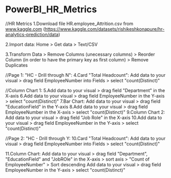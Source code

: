 # PowerBI_HR_Metrics
//HR Metrics
1.Download file HR.employee_Attrition.csv from www.kaggle.com (https://www.kaggle.com/datasets/rishikeshkonapure/hr-analytics-prediction/data)

2.Import data: Home > Get data > Text/CSV 

3.Transform Data > Remove Columns (unecessary columns) > Reorder Column (in order to have the primary key as first column) > Remove Duplicates

//Page 1: "HC - Drill through N":
4.Card "Total Headcount": Add data to your visual > drag field EmployeeNumber into Fields > select "count(Distinct)"

//Column Chart 1: 
5.Add data to your visual > drag field "Department" in the X-axis 
6.Add data to your visual > drag field EmployeeNumber in the Y-axis > select "count(Distinct)"
7.Bar Chart: Add data to your visual > drag field "EducationField" in the Y-axis 
8.Add data to your visual > drag field EmployeeNumber in the X-axis > select "count(Distinct)"
9.Column Chart 2: Add data to your visual > drag field "Job Role" in the X-axis 
10.Add data to your visual > drag field EmployeeNumber in the Y-axis > select "count(Distinct)"

//Page 2: "HC - Drill through Y:
10.Card "Total Headcount": Add data to your visual > drag field EmployeeNumber into Fields > select "count(Distinct)"

11.Column Chart: Add data to your visual > drag field "Department", "EducationField" and "JobROle" in the X-axis > sort 			axis > "Count of EmployeeNumber" > Sort descending
Add data to your visual > drag field EmployeeNumber in the Y-axis > select "count(Distinct)"


